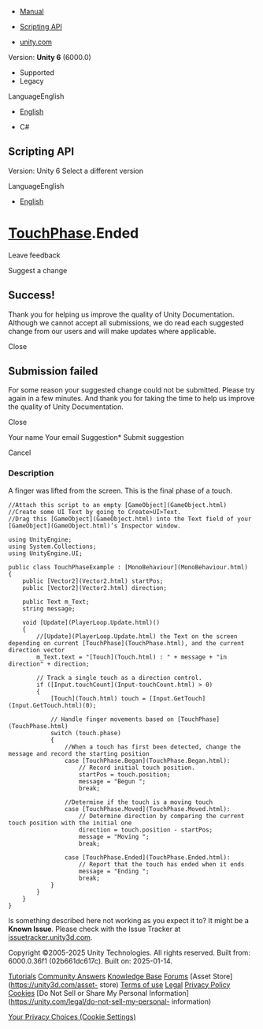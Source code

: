 [ ]()

  * [Manual](../Manual/index.html)
  * [Scripting API](../ScriptReference/index.html)

  * [unity.com](https://unity.com/)

Version: **Unity 6** (6000.0)

  * Supported
  * Legacy

LanguageEnglish

  * [English]()

  * C#

[ ](https://docs.unity3d.com)

## Scripting API

Version: Unity 6 Select a different version

LanguageEnglish

  * [English]()

#  [TouchPhase](TouchPhase.html).Ended

Leave feedback

Suggest a change

## Success!

Thank you for helping us improve the quality of Unity Documentation. Although
we cannot accept all submissions, we do read each suggested change from our
users and will make updates where applicable.

Close

## Submission failed

For some reason your suggested change could not be submitted. Please <a>try
again</a> in a few minutes. And thank you for taking the time to help us
improve the quality of Unity Documentation.

Close

Your name Your email Suggestion* Submit suggestion

Cancel

[ ]()

### Description

A finger was lifted from the screen. This is the final phase of a touch.

    
    
    //Attach this script to an empty [GameObject](GameObject.html)
    //Create some UI Text by going to Create>UI>Text.
    //Drag this [GameObject](GameObject.html) into the Text field of your [GameObject](GameObject.html)’s Inspector window.  
      
    using UnityEngine;
    using System.Collections;
    using UnityEngine.UI;  
      
    public class TouchPhaseExample : [MonoBehaviour](MonoBehaviour.html)
    {
        public [Vector2](Vector2.html) startPos;
        public [Vector2](Vector2.html) direction;  
      
        public Text m_Text;
        string message;  
      
        void [Update](PlayerLoop.Update.html)()
        {
            //[Update](PlayerLoop.Update.html) the Text on the screen depending on current [TouchPhase](TouchPhase.html), and the current direction vector
            m_Text.text = "[Touch](Touch.html) : " + message + "in direction" + direction;  
      
            // Track a single touch as a direction control.
            if ([Input.touchCount](Input-touchCount.html) > 0)
            {
                [Touch](Touch.html) touch = [Input.GetTouch](Input.GetTouch.html)(0);  
      
                // Handle finger movements based on [TouchPhase](TouchPhase.html)
                switch (touch.phase)
                {
                    //When a touch has first been detected, change the message and record the starting position
                    case [TouchPhase.Began](TouchPhase.Began.html):
                        // Record initial touch position.
                        startPos = touch.position;
                        message = "Begun ";
                        break;  
      
                    //Determine if the touch is a moving touch
                    case [TouchPhase.Moved](TouchPhase.Moved.html):
                        // Determine direction by comparing the current touch position with the initial one
                        direction = touch.position - startPos;
                        message = "Moving ";
                        break;  
      
                    case [TouchPhase.Ended](TouchPhase.Ended.html):
                        // Report that the touch has ended when it ends
                        message = "Ending ";
                        break;
                }
            }
        }
    }
    

Is something described here not working as you expect it to? It might be a
**Known Issue**. Please check with the Issue Tracker at
[issuetracker.unity3d.com](https://issuetracker.unity3d.com).

Copyright ©2005-2025 Unity Technologies. All rights reserved. Built from:
6000.0.36f1 (02b661dc617c). Built on: 2025-01-14.

[Tutorials](https://unity3d.com/learn) [Community
Answers](https://answers.unity3d.com) [Knowledge
Base](https://support.unity3d.com/hc/en-us)
[Forums](https://forum.unity3d.com) [Asset Store](https://unity3d.com/asset-
store) [Terms of use](https://docs.unity3d.com/Manual/TermsOfUse.html)
[Legal](https://unity.com/legal) [Privacy
Policy](https://unity.com/legal/privacy-policy)
[Cookies](https://unity.com/legal/cookie-policy) [Do Not Sell or Share My
Personal Information](https://unity.com/legal/do-not-sell-my-personal-
information)

[Your Privacy Choices (Cookie Settings)](javascript:void\(0\);)

